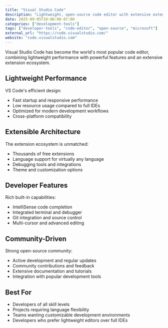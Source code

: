```yaml
---
title: "Visual Studio Code"
description: "Lightweight, open-source code editor with extensive extension ecosystem"
date: 2025-09-05T10:00:00-07:00
categories: ["development-tools"]
tags: ["developer-tools", "code-editor", "open-source", "microsoft"]
external_url: "https://code.visualstudio.com/"
website: "code.visualstudio.com"
---
```


Visual Studio Code has become the world's most popular code editor, combining lightweight performance with powerful features and an extensive extension ecosystem.

## Lightweight Performance

VS Code's efficient design:

- Fast startup and responsive performance
- Low resource usage compared to full IDEs
- Optimized for modern development workflows
- Cross-platform compatibility

## Extensible Architecture

The extension ecosystem is unmatched:

- Thousands of free extensions
- Language support for virtually any language
- Debugging tools and integrations
- Theme and customization options

## Developer Features

Rich built-in capabilities:

- IntelliSense code completion
- Integrated terminal and debugger
- Git integration and source control
- Multi-cursor and advanced editing

## Community-Driven

Strong open-source community:

- Active development and regular updates
- Community contributions and feedback
- Extensive documentation and tutorials
- Integration with popular development tools

## Best For

- Developers of all skill levels
- Projects requiring language flexibility
- Teams wanting customizable development environments
- Developers who prefer lightweight editors over full IDEs